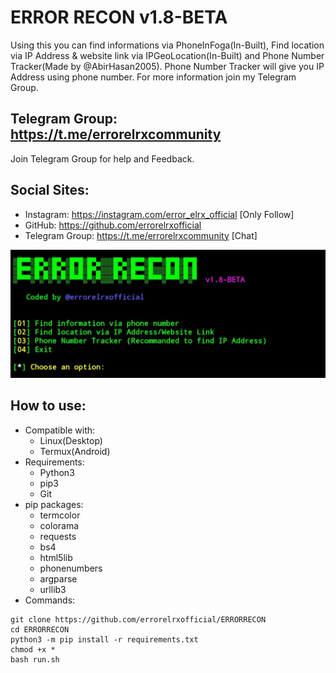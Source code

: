 # ERROR RECON v1.8-BETA
Using this you can find informations via PhoneInFoga(In-Built), Find location via IP Address & website link via IPGeoLocation(In-Built) and Phone Number Tracker(Made by @AbirHasan2005). Phone Number Tracker will give you IP Address using phone number. For more information join my Telegram Group.

## Telegram Group: https://t.me/errorelrxcommunity
Join Telegram Group for help and Feedback.

## Social Sites:
- Instagram: https://instagram.com/error_elrx_official [Only Follow]
- GitHub: https://github.com/errorelrxofficial
- Telegram Group: https://t.me/errorelrxcommunity [Chat]

![Screenshot](https://github.com/errorelrxofficial/ERRORRECON/blob/master/capture.png)

## How to use:
- Compatible with:
	- Linux(Desktop)
	- Termux(Android)
- Requirements:
	- Python3
	- pip3
	- Git
- pip packages:
	- termcolor
	- colorama
	- requests
	- bs4
	- html5lib
	- phonenumbers
	- argparse
	- urllib3
- Commands:
```
git clone https://github.com/errorelrxofficial/ERRORRECON
cd ERRORRECON
python3 -m pip install -r requirements.txt
chmod +x *
bash run.sh
```
